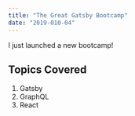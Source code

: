 ```yaml
---
title: "The Great Gatsby Bootcamp"
date: "2019-010-04"
---
```


I just launched a new bootcamp!

## Topics Covered

1. Gatsby
2. GraphQL
3. React